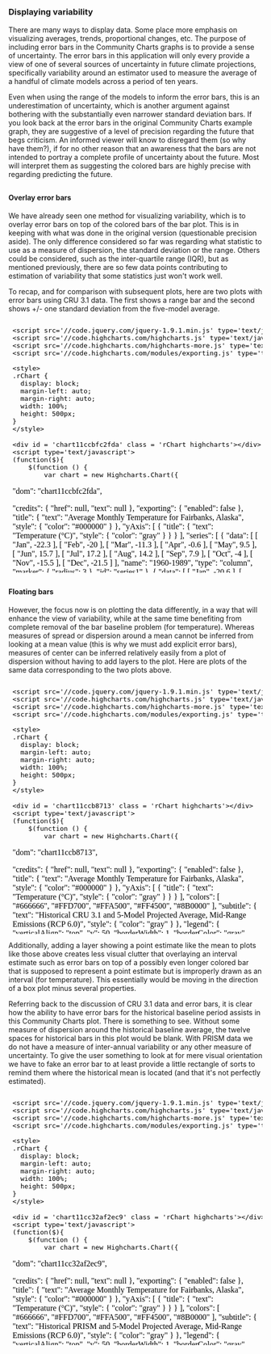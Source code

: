 






##
##
### Displaying variability

There are many ways to display data. Some place more emphasis on visualizing averages, trends, proportional changes, etc.
The purpose of including error bars in the Community Charts graphs is to provide a sense of uncertainty.
The error bars in this application will only every provide a view of one of several sources of uncertainty in future climate projections,
specifically variability around an estimator used to measure the average of a handful of climate models across a period of ten years.

Even when using the range of the models to inform the error bars, this is an underestimation of uncertainty, which is another argument against bothering with the substantially even narrower standard deviation bars.
If you look back at the error bars in the original Community Charts example graph, they are suggestive of a level of precision regarding the future that begs criticism.
An informed viewer will know to disregard them (so why have them?), if for no other reason that an awareness that the bars are not intended to portray a complete profile of uncertainty about the future.
Most will interpret them as suggesting the colored bars are highly precise with regarding predicting the future.

##
#### Overlay error bars

We have already seen one method for visualizing variability, which is to overlay error bars on top of the colored bars of the bar plot.
This is in keeping with what was done in the original version (questionable precision aside).
The only difference considered so far was regarding what statistic to use as a measure of dispersion, the standard deviation or the range.
Others could be considered, such as the inter-quartile range (IQR), but as mentioned previously,
there are so few data points contributing to estimation of variability that some statistics just won't work well.

To recap, and for comparison with subsequent plots, here are two plots with error bars using CRU 3.1 data.
The first shows a range bar and the second shows +/- one standard deviation from the five-model average.

<iframe srcdoc=' &lt;!doctype HTML&gt;
&lt;meta charset = &#039;utf-8&#039;&gt;
&lt;html&gt;
  &lt;head&gt;
    
    &lt;script src=&#039;//code.jquery.com/jquery-1.9.1.min.js&#039; type=&#039;text/javascript&#039;&gt;&lt;/script&gt;
    &lt;script src=&#039;//code.highcharts.com/highcharts.js&#039; type=&#039;text/javascript&#039;&gt;&lt;/script&gt;
    &lt;script src=&#039;//code.highcharts.com/highcharts-more.js&#039; type=&#039;text/javascript&#039;&gt;&lt;/script&gt;
    &lt;script src=&#039;//code.highcharts.com/modules/exporting.js&#039; type=&#039;text/javascript&#039;&gt;&lt;/script&gt;
    
    &lt;style&gt;
    .rChart {
      display: block;
      margin-left: auto; 
      margin-right: auto;
      width: 100%;
      height: 500px;
    }  
    &lt;/style&gt;
    
  &lt;/head&gt;
  &lt;body &gt;
    
    &lt;div id = &#039;chart11ccbfc2fda&#039; class = &#039;rChart highcharts&#039;&gt;&lt;/div&gt;    
    &lt;script type=&#039;text/javascript&#039;&gt;
    (function($){
        $(function () {
            var chart = new Highcharts.Chart({
 &quot;dom&quot;: &quot;chart11ccbfc2fda&quot;,


&quot;credits&quot;: {
 &quot;href&quot;: null,
&quot;text&quot;: null 
},
&quot;exporting&quot;: {
 &quot;enabled&quot;: false 
},
&quot;title&quot;: {
 &quot;text&quot;: &quot;Average Monthly Temperature for Fairbanks, Alaska&quot;,
&quot;style&quot;: {
 &quot;color&quot;: &quot;#000000&quot; 
} 
},
&quot;yAxis&quot;: [
 {
 &quot;title&quot;: {
 &quot;text&quot;: &quot;Temperature (°C)&quot;,
&quot;style&quot;: {
 &quot;color&quot;: &quot;gray&quot; 
} 
} 
} 
],
&quot;series&quot;: [
 {
 &quot;data&quot;: [
 [
 &quot;Jan&quot;,
         -22.3 
],
[
 &quot;Feb&quot;,
           -20 
],
[
 &quot;Mar&quot;,
         -11.3 
],
[
 &quot;Apr&quot;,
          -0.6 
],
[
 &quot;May&quot;,
           9.5 
],
[
 &quot;Jun&quot;,
          15.7 
],
[
 &quot;Jul&quot;,
          17.2 
],
[
 &quot;Aug&quot;,
          14.2 
],
[
 &quot;Sep&quot;,
           7.9 
],
[
 &quot;Oct&quot;,
            -4 
],
[
 &quot;Nov&quot;,
         -15.5 
],
[
 &quot;Dec&quot;,
         -21.5 
] 
],
&quot;name&quot;: &quot;1960-1989&quot;,
&quot;type&quot;: &quot;column&quot;,
&quot;marker&quot;: {
 &quot;radius&quot;:              3 
},
&quot;id&quot;: &quot;series1&quot; 
},
{
 &quot;data&quot;: [
 [
 &quot;Jan&quot;,
         -20.6 
],
[
 &quot;Feb&quot;,
         -17.3 
],
[
 &quot;Mar&quot;,
          -8.9 
],
[
 &quot;Apr&quot;,
           0.8 
],
[
 &quot;May&quot;,
          10.3 
],
[
 &quot;Jun&quot;,
          16.2 
],
[
 &quot;Jul&quot;,
          17.7 
],
[
 &quot;Aug&quot;,
          14.9 
],
[
 &quot;Sep&quot;,
           8.5 
],
[
 &quot;Oct&quot;,
          -1.5 
],
[
 &quot;Nov&quot;,
           -13 
],
[
 &quot;Dec&quot;,
         -20.5 
] 
],
&quot;name&quot;: &quot;2010-2019&quot;,
&quot;type&quot;: &quot;column&quot;,
&quot;marker&quot;: {
 &quot;radius&quot;:              3 
},
&quot;id&quot;: &quot;series2&quot; 
},
{
 &quot;data&quot;: [
 [
 &quot;Jan&quot;,
         -18.8 
],
[
 &quot;Feb&quot;,
         -14.9 
],
[
 &quot;Mar&quot;,
          -7.5 
],
[
 &quot;Apr&quot;,
           1.3 
],
[
 &quot;May&quot;,
          10.5 
],
[
 &quot;Jun&quot;,
          17.6 
],
[
 &quot;Jul&quot;,
          18.4 
],
[
 &quot;Aug&quot;,
          15.4 
],
[
 &quot;Sep&quot;,
           9.3 
],
[
 &quot;Oct&quot;,
          -0.9 
],
[
 &quot;Nov&quot;,
         -11.5 
],
[
 &quot;Dec&quot;,
         -17.2 
] 
],
&quot;name&quot;: &quot;2040-2049&quot;,
&quot;type&quot;: &quot;column&quot;,
&quot;marker&quot;: {
 &quot;radius&quot;:              3 
},
&quot;id&quot;: &quot;series3&quot; 
},
{
 &quot;data&quot;: [
 [
 &quot;Jan&quot;,
           -17 
],
[
 &quot;Feb&quot;,
         -13.2 
],
[
 &quot;Mar&quot;,
          -6.4 
],
[
 &quot;Apr&quot;,
           2.7 
],
[
 &quot;May&quot;,
          11.9 
],
[
 &quot;Jun&quot;,
          17.4 
],
[
 &quot;Jul&quot;,
          18.8 
],
[
 &quot;Aug&quot;,
          16.2 
],
[
 &quot;Sep&quot;,
          10.2 
],
[
 &quot;Oct&quot;,
          -0.3 
],
[
 &quot;Nov&quot;,
          -9.6 
],
[
 &quot;Dec&quot;,
         -16.4 
] 
],
&quot;name&quot;: &quot;2060-2069&quot;,
&quot;type&quot;: &quot;column&quot;,
&quot;marker&quot;: {
 &quot;radius&quot;:              3 
},
&quot;id&quot;: &quot;series4&quot; 
},
{
 &quot;data&quot;: [
 [
 &quot;Jan&quot;,
         -15.5 
],
[
 &quot;Feb&quot;,
         -12.5 
],
[
 &quot;Mar&quot;,
            -5 
],
[
 &quot;Apr&quot;,
           3.8 
],
[
 &quot;May&quot;,
          13.2 
],
[
 &quot;Jun&quot;,
          18.8 
],
[
 &quot;Jul&quot;,
          19.4 
],
[
 &quot;Aug&quot;,
          16.9 
],
[
 &quot;Sep&quot;,
          10.8 
],
[
 &quot;Oct&quot;,
           0.6 
],
[
 &quot;Nov&quot;,
          -9.5 
],
[
 &quot;Dec&quot;,
           -15 
] 
],
&quot;name&quot;: &quot;2090-2099&quot;,
&quot;type&quot;: &quot;column&quot;,
&quot;marker&quot;: {
 &quot;radius&quot;:              3 
},
&quot;id&quot;: &quot;series5&quot; 
},
{
 &quot;data&quot;: [
 [
          -34.3,
          -6.9 
],
[
          -32.4,
          -9.8 
],
[
          -18.6,
          -2.2 
],
[
           -5.9,
           3.2 
],
[
            4.1,
          12.1 
],
[
           12.4,
          18.6 
],
[
             14,
          20.3 
],
[
           10.4,
          17.5 
],
[
              5,
          11.3 
],
[
          -10.1,
             1 
],
[
          -22.8,
          -5.9 
],
[
          -32.7,
         -13.7 
] 
],
&quot;name&quot;: &quot;1960-1989&quot;,
&quot;type&quot;: &quot;errorbar&quot;,
&quot;linkedTo&quot;: &quot;series1&quot; 
},
{
 &quot;data&quot;: [
 [
          -31.6,
         -10.6 
],
[
          -25.4,
          -9.2 
],
[
          -15.8,
          -1.2 
],
[
           -5.2,
           5.8 
],
[
            5.3,
          14.5 
],
[
           12.4,
            20 
],
[
           13.9,
          23.2 
],
[
           11.3,
          19.2 
],
[
              4,
          11.4 
],
[
           -7.5,
           4.3 
],
[
          -18.6,
          -4.3 
],
[
          -29.7,
         -13.2 
] 
],
&quot;name&quot;: &quot;2010-2019&quot;,
&quot;type&quot;: &quot;errorbar&quot;,
&quot;linkedTo&quot;: &quot;series2&quot; 
},
{
 &quot;data&quot;: [
 [
          -28.7,
         -10.5 
],
[
          -24.8,
          -6.1 
],
[
          -15.3,
          -1.5 
],
[
           -3.3,
           6.7 
],
[
            5.6,
          15.6 
],
[
           13.9,
          22.7 
],
[
           15.2,
          22.3 
],
[
             12,
          18.3 
],
[
            5.5,
          13.8 
],
[
           -7.1,
           4.4 
],
[
          -18.7,
          -3.1 
],
[
          -25.4,
          -9.7 
] 
],
&quot;name&quot;: &quot;2040-2049&quot;,
&quot;type&quot;: &quot;errorbar&quot;,
&quot;linkedTo&quot;: &quot;series3&quot; 
},
{
 &quot;data&quot;: [
 [
          -25.8,
          -7.6 
],
[
          -20.9,
          -6.7 
],
[
            -15,
           1.4 
],
[
           -3.2,
           9.4 
],
[
            7.7,
          15.8 
],
[
           13.1,
          21.2 
],
[
             15,
          22.8 
],
[
           12.8,
            21 
],
[
            6.5,
          14.3 
],
[
           -4.6,
           4.2 
],
[
          -16.8,
            -3 
],
[
          -26.5,
          -7.8 
] 
],
&quot;name&quot;: &quot;2060-2069&quot;,
&quot;type&quot;: &quot;errorbar&quot;,
&quot;linkedTo&quot;: &quot;series4&quot; 
},
{
 &quot;data&quot;: [
 [
          -24.3,
          -4.6 
],
[
          -22.4,
          -1.8 
],
[
          -14.2,
             3 
],
[
           -3.5,
           9.6 
],
[
            7.9,
            19 
],
[
           13.9,
            25 
],
[
           15.6,
          23.5 
],
[
           13.2,
          20.3 
],
[
            6.8,
          15.4 
],
[
           -5.5,
           6.1 
],
[
          -16.8,
          -2.7 
],
[
          -27.4,
          -7.4 
] 
],
&quot;name&quot;: &quot;2090-2099&quot;,
&quot;type&quot;: &quot;errorbar&quot;,
&quot;linkedTo&quot;: &quot;series5&quot; 
} 
],
&quot;xAxis&quot;: [
 {
 &quot;categories&quot;: [ &quot;Jan&quot;, &quot;Feb&quot;, &quot;Mar&quot;, &quot;Apr&quot;, &quot;May&quot;, &quot;Jun&quot;, &quot;Jul&quot;, &quot;Aug&quot;, &quot;Sep&quot;, &quot;Oct&quot;, &quot;Nov&quot;, &quot;Dec&quot; ],
&quot;title&quot;: {
 &quot;text&quot;: &quot;Due to variability among climate models and among years in a natural climate system, these graphs are useful for examining trends over time, rather than for precisely&lt;br&gt;predicting monthly or yearly values. For more information on derivation, reliability, and variability among these projections, please visit www.snap.uaf.edu.&quot;,
&quot;style&quot;: {
 &quot;color&quot;: &quot;gray&quot;,
&quot;fontWeight&quot;: &quot;normal&quot;,
&quot;fontSize&quot;: &quot;8px&quot; 
} 
} 
} 
],
&quot;subtitle&quot;: {
 &quot;text&quot;: &quot;Historical CRU 3.1 and 5-Model Projected Average, Mid-Range Emissions (RCP 6.0)&quot;,
&quot;style&quot;: {
 &quot;color&quot;: &quot;gray&quot; 
} 
},
&quot;colors&quot;: [ &quot;#666666&quot;, &quot;#FFD700&quot;, &quot;#FFA500&quot;, &quot;#FF4500&quot;, &quot;#8B0000&quot; ],
&quot;legend&quot;: {
 &quot;verticalAlign&quot;: &quot;top&quot;,
&quot;y&quot;:             50,
&quot;borderWidth&quot;:              1,
&quot;borderColor&quot;: &quot;gray&quot;,
&quot;borderRadius&quot;:              5,
&quot;itemMarginBottom&quot;:             -5,
&quot;itemMarginBottom&quot;:             -5,
&quot;itemStyle&quot;: {
 &quot;color&quot;: &quot;gray&quot; 
} 
},
&quot;plotOptions&quot;: {
 &quot;column&quot;: {
 &quot;threshold&quot;:              0,
&quot;groupPadding&quot;:            0.1,
&quot;pointPadding&quot;:           0.05 
} 
},
&quot;id&quot;: &quot;chart11ccbfc2fda&quot;,
&quot;chart&quot;: {
 &quot;renderTo&quot;: &quot;chart11ccbfc2fda&quot; 
} 
});
        });
    })(jQuery);
&lt;/script&gt;
    
    &lt;script&gt;&lt;/script&gt;    
  &lt;/body&gt;
&lt;/html&gt; ' scrolling='no' frameBorder='0' seamless class='rChart  highcharts  ' id='iframe-chart11ccbfc2fda'> </iframe>
 <style>iframe.rChart{ width: 100%; height: 500px;}</style>

<iframe srcdoc=' &lt;!doctype HTML&gt;
&lt;meta charset = &#039;utf-8&#039;&gt;
&lt;html&gt;
  &lt;head&gt;
    
    &lt;script src=&#039;//code.jquery.com/jquery-1.9.1.min.js&#039; type=&#039;text/javascript&#039;&gt;&lt;/script&gt;
    &lt;script src=&#039;//code.highcharts.com/highcharts.js&#039; type=&#039;text/javascript&#039;&gt;&lt;/script&gt;
    &lt;script src=&#039;//code.highcharts.com/highcharts-more.js&#039; type=&#039;text/javascript&#039;&gt;&lt;/script&gt;
    &lt;script src=&#039;//code.highcharts.com/modules/exporting.js&#039; type=&#039;text/javascript&#039;&gt;&lt;/script&gt;
    
    &lt;style&gt;
    .rChart {
      display: block;
      margin-left: auto; 
      margin-right: auto;
      width: 100%;
      height: 500px;
    }  
    &lt;/style&gt;
    
  &lt;/head&gt;
  &lt;body &gt;
    
    &lt;div id = &#039;chart11cc780e6ece&#039; class = &#039;rChart highcharts&#039;&gt;&lt;/div&gt;    
    &lt;script type=&#039;text/javascript&#039;&gt;
    (function($){
        $(function () {
            var chart = new Highcharts.Chart({
 &quot;dom&quot;: &quot;chart11cc780e6ece&quot;,


&quot;credits&quot;: {
 &quot;href&quot;: null,
&quot;text&quot;: null 
},
&quot;exporting&quot;: {
 &quot;enabled&quot;: false 
},
&quot;title&quot;: {
 &quot;text&quot;: &quot;Average Monthly Temperature for Fairbanks, Alaska&quot;,
&quot;style&quot;: {
 &quot;color&quot;: &quot;#000000&quot; 
} 
},
&quot;yAxis&quot;: [
 {
 &quot;title&quot;: {
 &quot;text&quot;: &quot;Temperature (°C)&quot;,
&quot;style&quot;: {
 &quot;color&quot;: &quot;gray&quot; 
} 
} 
} 
],
&quot;series&quot;: [
 {
 &quot;data&quot;: [
 [
 &quot;Jan&quot;,
         -22.3 
],
[
 &quot;Feb&quot;,
           -20 
],
[
 &quot;Mar&quot;,
         -11.3 
],
[
 &quot;Apr&quot;,
          -0.6 
],
[
 &quot;May&quot;,
           9.5 
],
[
 &quot;Jun&quot;,
          15.7 
],
[
 &quot;Jul&quot;,
          17.2 
],
[
 &quot;Aug&quot;,
          14.2 
],
[
 &quot;Sep&quot;,
           7.9 
],
[
 &quot;Oct&quot;,
            -4 
],
[
 &quot;Nov&quot;,
         -15.5 
],
[
 &quot;Dec&quot;,
         -21.5 
] 
],
&quot;name&quot;: &quot;1960-1989&quot;,
&quot;type&quot;: &quot;column&quot;,
&quot;marker&quot;: {
 &quot;radius&quot;:              3 
},
&quot;id&quot;: &quot;series1&quot; 
},
{
 &quot;data&quot;: [
 [
 &quot;Jan&quot;,
         -20.6 
],
[
 &quot;Feb&quot;,
         -17.3 
],
[
 &quot;Mar&quot;,
          -8.9 
],
[
 &quot;Apr&quot;,
           0.8 
],
[
 &quot;May&quot;,
          10.3 
],
[
 &quot;Jun&quot;,
          16.2 
],
[
 &quot;Jul&quot;,
          17.7 
],
[
 &quot;Aug&quot;,
          14.9 
],
[
 &quot;Sep&quot;,
           8.5 
],
[
 &quot;Oct&quot;,
          -1.5 
],
[
 &quot;Nov&quot;,
           -13 
],
[
 &quot;Dec&quot;,
         -20.5 
] 
],
&quot;name&quot;: &quot;2010-2019&quot;,
&quot;type&quot;: &quot;column&quot;,
&quot;marker&quot;: {
 &quot;radius&quot;:              3 
},
&quot;id&quot;: &quot;series2&quot; 
},
{
 &quot;data&quot;: [
 [
 &quot;Jan&quot;,
         -18.8 
],
[
 &quot;Feb&quot;,
         -14.9 
],
[
 &quot;Mar&quot;,
          -7.5 
],
[
 &quot;Apr&quot;,
           1.3 
],
[
 &quot;May&quot;,
          10.5 
],
[
 &quot;Jun&quot;,
          17.6 
],
[
 &quot;Jul&quot;,
          18.4 
],
[
 &quot;Aug&quot;,
          15.4 
],
[
 &quot;Sep&quot;,
           9.3 
],
[
 &quot;Oct&quot;,
          -0.9 
],
[
 &quot;Nov&quot;,
         -11.5 
],
[
 &quot;Dec&quot;,
         -17.2 
] 
],
&quot;name&quot;: &quot;2040-2049&quot;,
&quot;type&quot;: &quot;column&quot;,
&quot;marker&quot;: {
 &quot;radius&quot;:              3 
},
&quot;id&quot;: &quot;series3&quot; 
},
{
 &quot;data&quot;: [
 [
 &quot;Jan&quot;,
           -17 
],
[
 &quot;Feb&quot;,
         -13.2 
],
[
 &quot;Mar&quot;,
          -6.4 
],
[
 &quot;Apr&quot;,
           2.7 
],
[
 &quot;May&quot;,
          11.9 
],
[
 &quot;Jun&quot;,
          17.4 
],
[
 &quot;Jul&quot;,
          18.8 
],
[
 &quot;Aug&quot;,
          16.2 
],
[
 &quot;Sep&quot;,
          10.2 
],
[
 &quot;Oct&quot;,
          -0.3 
],
[
 &quot;Nov&quot;,
          -9.6 
],
[
 &quot;Dec&quot;,
         -16.4 
] 
],
&quot;name&quot;: &quot;2060-2069&quot;,
&quot;type&quot;: &quot;column&quot;,
&quot;marker&quot;: {
 &quot;radius&quot;:              3 
},
&quot;id&quot;: &quot;series4&quot; 
},
{
 &quot;data&quot;: [
 [
 &quot;Jan&quot;,
         -15.5 
],
[
 &quot;Feb&quot;,
         -12.5 
],
[
 &quot;Mar&quot;,
            -5 
],
[
 &quot;Apr&quot;,
           3.8 
],
[
 &quot;May&quot;,
          13.2 
],
[
 &quot;Jun&quot;,
          18.8 
],
[
 &quot;Jul&quot;,
          19.4 
],
[
 &quot;Aug&quot;,
          16.9 
],
[
 &quot;Sep&quot;,
          10.8 
],
[
 &quot;Oct&quot;,
           0.6 
],
[
 &quot;Nov&quot;,
          -9.5 
],
[
 &quot;Dec&quot;,
           -15 
] 
],
&quot;name&quot;: &quot;2090-2099&quot;,
&quot;type&quot;: &quot;column&quot;,
&quot;marker&quot;: {
 &quot;radius&quot;:              3 
},
&quot;id&quot;: &quot;series5&quot; 
},
{
 &quot;data&quot;: [
 [
          -28.6,
           -16 
],
[
            -25,
           -15 
],
[
          -15.5,
          -7.1 
],
[
           -3.2,
             2 
],
[
            7.8,
          11.2 
],
[
           14.2,
          17.2 
],
[
           15.9,
          18.5 
],
[
           12.7,
          15.7 
],
[
            6.3,
           9.5 
],
[
           -6.7,
          -1.3 
],
[
          -19.5,
         -11.5 
],
[
          -26.9,
         -16.1 
] 
],
&quot;name&quot;: &quot;1960-1989&quot;,
&quot;type&quot;: &quot;errorbar&quot;,
&quot;linkedTo&quot;: &quot;series1&quot; 
},
{
 &quot;data&quot;: [
 [
          -25.6,
         -15.6 
],
[
            -21,
         -13.6 
],
[
          -12.7,
          -5.1 
],
[
           -1.7,
           3.3 
],
[
            8.4,
          12.2 
],
[
           14.5,
          17.9 
],
[
           15.9,
          19.5 
],
[
           13.4,
          16.4 
],
[
            6.8,
          10.2 
],
[
           -4.4,
           1.4 
],
[
          -16.4,
          -9.6 
],
[
          -24.3,
         -16.7 
] 
],
&quot;name&quot;: &quot;2010-2019&quot;,
&quot;type&quot;: &quot;errorbar&quot;,
&quot;linkedTo&quot;: &quot;series2&quot; 
},
{
 &quot;data&quot;: [
 [
          -23.1,
         -14.5 
],
[
          -19.6,
         -10.2 
],
[
          -10.7,
          -4.3 
],
[
           -1.4,
             4 
],
[
            8.2,
          12.8 
],
[
           15.8,
          19.4 
],
[
           16.8,
            20 
],
[
           13.9,
          16.9 
],
[
            7.3,
          11.3 
],
[
           -3.5,
           1.7 
],
[
            -15,
            -8 
],
[
          -21.4,
           -13 
] 
],
&quot;name&quot;: &quot;2040-2049&quot;,
&quot;type&quot;: &quot;errorbar&quot;,
&quot;linkedTo&quot;: &quot;series3&quot; 
},
{
 &quot;data&quot;: [
 [
          -21.5,
         -12.5 
],
[
          -17.4,
            -9 
],
[
           -9.7,
          -3.1 
],
[
           -0.4,
           5.8 
],
[
            9.7,
          14.1 
],
[
           15.5,
          19.3 
],
[
             17,
          20.6 
],
[
           14.3,
          18.1 
],
[
            8.4,
            12 
],
[
           -2.5,
           1.9 
],
[
          -13.3,
          -5.9 
],
[
          -20.8,
           -12 
] 
],
&quot;name&quot;: &quot;2060-2069&quot;,
&quot;type&quot;: &quot;errorbar&quot;,
&quot;linkedTo&quot;: &quot;series4&quot; 
},
{
 &quot;data&quot;: [
 [
          -19.9,
         -11.1 
],
[
          -18.1,
          -6.9 
],
[
           -8.9,
          -1.1 
],
[
            0.6,
             7 
],
[
           10.3,
          16.1 
],
[
           15.9,
          21.7 
],
[
           17.3,
          21.5 
],
[
           15.2,
          18.6 
],
[
            8.8,
          12.8 
],
[
           -1.7,
           2.9 
],
[
            -13,
            -6 
],
[
            -20,
           -10 
] 
],
&quot;name&quot;: &quot;2090-2099&quot;,
&quot;type&quot;: &quot;errorbar&quot;,
&quot;linkedTo&quot;: &quot;series5&quot; 
} 
],
&quot;xAxis&quot;: [
 {
 &quot;categories&quot;: [ &quot;Jan&quot;, &quot;Feb&quot;, &quot;Mar&quot;, &quot;Apr&quot;, &quot;May&quot;, &quot;Jun&quot;, &quot;Jul&quot;, &quot;Aug&quot;, &quot;Sep&quot;, &quot;Oct&quot;, &quot;Nov&quot;, &quot;Dec&quot; ],
&quot;title&quot;: {
 &quot;text&quot;: &quot;Due to variability among climate models and among years in a natural climate system, these graphs are useful for examining trends over time, rather than for precisely&lt;br&gt;predicting monthly or yearly values. For more information on derivation, reliability, and variability among these projections, please visit www.snap.uaf.edu.&quot;,
&quot;style&quot;: {
 &quot;color&quot;: &quot;gray&quot;,
&quot;fontWeight&quot;: &quot;normal&quot;,
&quot;fontSize&quot;: &quot;8px&quot; 
} 
} 
} 
],
&quot;subtitle&quot;: {
 &quot;text&quot;: &quot;Historical CRU 3.1 and 5-Model Projected Average, Mid-Range Emissions (RCP 6.0)&quot;,
&quot;style&quot;: {
 &quot;color&quot;: &quot;gray&quot; 
} 
},
&quot;colors&quot;: [ &quot;#666666&quot;, &quot;#FFD700&quot;, &quot;#FFA500&quot;, &quot;#FF4500&quot;, &quot;#8B0000&quot; ],
&quot;legend&quot;: {
 &quot;verticalAlign&quot;: &quot;top&quot;,
&quot;y&quot;:             50,
&quot;borderWidth&quot;:              1,
&quot;borderColor&quot;: &quot;gray&quot;,
&quot;borderRadius&quot;:              5,
&quot;itemMarginBottom&quot;:             -5,
&quot;itemMarginBottom&quot;:             -5,
&quot;itemStyle&quot;: {
 &quot;color&quot;: &quot;gray&quot; 
} 
},
&quot;plotOptions&quot;: {
 &quot;column&quot;: {
 &quot;threshold&quot;:              0,
&quot;groupPadding&quot;:            0.1,
&quot;pointPadding&quot;:           0.05 
} 
},
&quot;id&quot;: &quot;chart11cc780e6ece&quot;,
&quot;chart&quot;: {
 &quot;renderTo&quot;: &quot;chart11cc780e6ece&quot; 
} 
});
        });
    })(jQuery);
&lt;/script&gt;
    
    &lt;script&gt;&lt;/script&gt;    
  &lt;/body&gt;
&lt;/html&gt; ' scrolling='no' frameBorder='0' seamless class='rChart  highcharts  ' id='iframe-chart11cc780e6ece'> </iframe>
 <style>iframe.rChart{ width: 100%; height: 500px;}</style>

##
#### Floating bars

However, the focus now is on plotting the data differently, in a way that will enhance the view of variability,
while at the same time benefiting from complete removal of the bar baseline problem (for temperature).
Whereas measures of spread or dispersion around a mean cannot be inferred from looking at a mean value (this is why we must add explicit error bars),
measures of center can be inferred relatively easily from a plot of dispersion without having to add layers to the plot.
Here are plots of the same data corresponding to the two plots above.

<iframe srcdoc=' &lt;!doctype HTML&gt;
&lt;meta charset = &#039;utf-8&#039;&gt;
&lt;html&gt;
  &lt;head&gt;
    
    &lt;script src=&#039;//code.jquery.com/jquery-1.9.1.min.js&#039; type=&#039;text/javascript&#039;&gt;&lt;/script&gt;
    &lt;script src=&#039;//code.highcharts.com/highcharts.js&#039; type=&#039;text/javascript&#039;&gt;&lt;/script&gt;
    &lt;script src=&#039;//code.highcharts.com/highcharts-more.js&#039; type=&#039;text/javascript&#039;&gt;&lt;/script&gt;
    &lt;script src=&#039;//code.highcharts.com/modules/exporting.js&#039; type=&#039;text/javascript&#039;&gt;&lt;/script&gt;
    
    &lt;style&gt;
    .rChart {
      display: block;
      margin-left: auto; 
      margin-right: auto;
      width: 100%;
      height: 500px;
    }  
    &lt;/style&gt;
    
  &lt;/head&gt;
  &lt;body &gt;
    
    &lt;div id = &#039;chart11ccb8713&#039; class = &#039;rChart highcharts&#039;&gt;&lt;/div&gt;    
    &lt;script type=&#039;text/javascript&#039;&gt;
    (function($){
        $(function () {
            var chart = new Highcharts.Chart({
 &quot;dom&quot;: &quot;chart11ccb8713&quot;,


&quot;credits&quot;: {
 &quot;href&quot;: null,
&quot;text&quot;: null 
},
&quot;exporting&quot;: {
 &quot;enabled&quot;: false 
},
&quot;title&quot;: {
 &quot;text&quot;: &quot;Average Monthly Temperature for Fairbanks, Alaska&quot;,
&quot;style&quot;: {
 &quot;color&quot;: &quot;#000000&quot; 
} 
},
&quot;yAxis&quot;: [
 {
 &quot;title&quot;: {
 &quot;text&quot;: &quot;Temperature (°C)&quot;,
&quot;style&quot;: {
 &quot;color&quot;: &quot;gray&quot; 
} 
} 
} 
],
&quot;colors&quot;: [ &quot;#666666&quot;, &quot;#FFD700&quot;, &quot;#FFA500&quot;, &quot;#FF4500&quot;, &quot;#8B0000&quot; ],
&quot;subtitle&quot;: {
 &quot;text&quot;: &quot;Historical CRU 3.1 and 5-Model Projected Average, Mid-Range Emissions (RCP 6.0)&quot;,
&quot;style&quot;: {
 &quot;color&quot;: &quot;gray&quot; 
} 
},
&quot;legend&quot;: {
 &quot;verticalAlign&quot;: &quot;top&quot;,
&quot;y&quot;:             50,
&quot;borderWidth&quot;:              1,
&quot;borderColor&quot;: &quot;gray&quot;,
&quot;borderRadius&quot;:              5,
&quot;itemMarginBottom&quot;:             -5,
&quot;itemMarginBottom&quot;:             -5,
&quot;itemStyle&quot;: {
 &quot;color&quot;: &quot;gray&quot; 
} 
},
&quot;xAxis&quot;: [
 {
 &quot;categories&quot;: [ &quot;Jan&quot;, &quot;Feb&quot;, &quot;Mar&quot;, &quot;Apr&quot;, &quot;May&quot;, &quot;Jun&quot;, &quot;Jul&quot;, &quot;Aug&quot;, &quot;Sep&quot;, &quot;Oct&quot;, &quot;Nov&quot;, &quot;Dec&quot; ],
&quot;title&quot;: {
 &quot;text&quot;: &quot;Due to variability among climate models and among years in a natural climate system, these graphs are useful for examining trends over time, rather than for precisely&lt;br&gt;predicting monthly or yearly values. For more information on derivation, reliability, and variability among these projections, please visit www.snap.uaf.edu.&quot;,
&quot;style&quot;: {
 &quot;color&quot;: &quot;gray&quot;,
&quot;fontWeight&quot;: &quot;normal&quot;,
&quot;fontSize&quot;: &quot;8px&quot; 
} 
} 
} 
],
&quot;series&quot;: [
 {
 &quot;data&quot;: [
 [
          -34.3,
          -6.9 
],
[
          -32.4,
          -9.8 
],
[
          -18.6,
          -2.2 
],
[
           -5.9,
           3.2 
],
[
            4.1,
          12.1 
],
[
           12.4,
          18.6 
],
[
             14,
          20.3 
],
[
           10.4,
          17.5 
],
[
              5,
          11.3 
],
[
          -10.1,
             1 
],
[
          -22.8,
          -5.9 
],
[
          -32.7,
         -13.7 
] 
],
&quot;name&quot;: &quot;1960-1989&quot;,
&quot;type&quot;: &quot;columnrange&quot; 
},
{
 &quot;data&quot;: [
 [
          -31.6,
         -10.6 
],
[
          -25.4,
          -9.2 
],
[
          -15.8,
          -1.2 
],
[
           -5.2,
           5.8 
],
[
            5.3,
          14.5 
],
[
           12.4,
            20 
],
[
           13.9,
          23.2 
],
[
           11.3,
          19.2 
],
[
              4,
          11.4 
],
[
           -7.5,
           4.3 
],
[
          -18.6,
          -4.3 
],
[
          -29.7,
         -13.2 
] 
],
&quot;name&quot;: &quot;2010-2019&quot;,
&quot;type&quot;: &quot;columnrange&quot; 
},
{
 &quot;data&quot;: [
 [
          -28.7,
         -10.5 
],
[
          -24.8,
          -6.1 
],
[
          -15.3,
          -1.5 
],
[
           -3.3,
           6.7 
],
[
            5.6,
          15.6 
],
[
           13.9,
          22.7 
],
[
           15.2,
          22.3 
],
[
             12,
          18.3 
],
[
            5.5,
          13.8 
],
[
           -7.1,
           4.4 
],
[
          -18.7,
          -3.1 
],
[
          -25.4,
          -9.7 
] 
],
&quot;name&quot;: &quot;2040-2049&quot;,
&quot;type&quot;: &quot;columnrange&quot; 
},
{
 &quot;data&quot;: [
 [
          -25.8,
          -7.6 
],
[
          -20.9,
          -6.7 
],
[
            -15,
           1.4 
],
[
           -3.2,
           9.4 
],
[
            7.7,
          15.8 
],
[
           13.1,
          21.2 
],
[
             15,
          22.8 
],
[
           12.8,
            21 
],
[
            6.5,
          14.3 
],
[
           -4.6,
           4.2 
],
[
          -16.8,
            -3 
],
[
          -26.5,
          -7.8 
] 
],
&quot;name&quot;: &quot;2060-2069&quot;,
&quot;type&quot;: &quot;columnrange&quot; 
},
{
 &quot;data&quot;: [
 [
          -24.3,
          -4.6 
],
[
          -22.4,
          -1.8 
],
[
          -14.2,
             3 
],
[
           -3.5,
           9.6 
],
[
            7.9,
            19 
],
[
           13.9,
            25 
],
[
           15.6,
          23.5 
],
[
           13.2,
          20.3 
],
[
            6.8,
          15.4 
],
[
           -5.5,
           6.1 
],
[
          -16.8,
          -2.7 
],
[
          -27.4,
          -7.4 
] 
],
&quot;name&quot;: &quot;2090-2099&quot;,
&quot;type&quot;: &quot;columnrange&quot; 
} 
],
&quot;id&quot;: &quot;chart11ccb8713&quot;,
&quot;chart&quot;: {
 &quot;renderTo&quot;: &quot;chart11ccb8713&quot; 
} 
});
        });
    })(jQuery);
&lt;/script&gt;
    
    &lt;script&gt;&lt;/script&gt;    
  &lt;/body&gt;
&lt;/html&gt; ' scrolling='no' frameBorder='0' seamless class='rChart  highcharts  ' id='iframe-chart11ccb8713'> </iframe>
 <style>iframe.rChart{ width: 100%; height: 500px;}</style>

<iframe srcdoc=' &lt;!doctype HTML&gt;
&lt;meta charset = &#039;utf-8&#039;&gt;
&lt;html&gt;
  &lt;head&gt;
    
    &lt;script src=&#039;//code.jquery.com/jquery-1.9.1.min.js&#039; type=&#039;text/javascript&#039;&gt;&lt;/script&gt;
    &lt;script src=&#039;//code.highcharts.com/highcharts.js&#039; type=&#039;text/javascript&#039;&gt;&lt;/script&gt;
    &lt;script src=&#039;//code.highcharts.com/highcharts-more.js&#039; type=&#039;text/javascript&#039;&gt;&lt;/script&gt;
    &lt;script src=&#039;//code.highcharts.com/modules/exporting.js&#039; type=&#039;text/javascript&#039;&gt;&lt;/script&gt;
    
    &lt;style&gt;
    .rChart {
      display: block;
      margin-left: auto; 
      margin-right: auto;
      width: 100%;
      height: 500px;
    }  
    &lt;/style&gt;
    
  &lt;/head&gt;
  &lt;body &gt;
    
    &lt;div id = &#039;chart11cc23f7593&#039; class = &#039;rChart highcharts&#039;&gt;&lt;/div&gt;    
    &lt;script type=&#039;text/javascript&#039;&gt;
    (function($){
        $(function () {
            var chart = new Highcharts.Chart({
 &quot;dom&quot;: &quot;chart11cc23f7593&quot;,


&quot;credits&quot;: {
 &quot;href&quot;: null,
&quot;text&quot;: null 
},
&quot;exporting&quot;: {
 &quot;enabled&quot;: false 
},
&quot;title&quot;: {
 &quot;text&quot;: &quot;Average Monthly Temperature for Fairbanks, Alaska&quot;,
&quot;style&quot;: {
 &quot;color&quot;: &quot;#000000&quot; 
} 
},
&quot;yAxis&quot;: [
 {
 &quot;title&quot;: {
 &quot;text&quot;: &quot;Temperature (°C)&quot;,
&quot;style&quot;: {
 &quot;color&quot;: &quot;gray&quot; 
} 
} 
} 
],
&quot;colors&quot;: [ &quot;#666666&quot;, &quot;#FFD700&quot;, &quot;#FFA500&quot;, &quot;#FF4500&quot;, &quot;#8B0000&quot; ],
&quot;subtitle&quot;: {
 &quot;text&quot;: &quot;Historical CRU 3.1 and 5-Model Projected Average, Mid-Range Emissions (RCP 6.0)&quot;,
&quot;style&quot;: {
 &quot;color&quot;: &quot;gray&quot; 
} 
},
&quot;legend&quot;: {
 &quot;verticalAlign&quot;: &quot;top&quot;,
&quot;y&quot;:             50,
&quot;borderWidth&quot;:              1,
&quot;borderColor&quot;: &quot;gray&quot;,
&quot;borderRadius&quot;:              5,
&quot;itemMarginBottom&quot;:             -5,
&quot;itemMarginBottom&quot;:             -5,
&quot;itemStyle&quot;: {
 &quot;color&quot;: &quot;gray&quot; 
} 
},
&quot;xAxis&quot;: [
 {
 &quot;categories&quot;: [ &quot;Jan&quot;, &quot;Feb&quot;, &quot;Mar&quot;, &quot;Apr&quot;, &quot;May&quot;, &quot;Jun&quot;, &quot;Jul&quot;, &quot;Aug&quot;, &quot;Sep&quot;, &quot;Oct&quot;, &quot;Nov&quot;, &quot;Dec&quot; ],
&quot;title&quot;: {
 &quot;text&quot;: &quot;Due to variability among climate models and among years in a natural climate system, these graphs are useful for examining trends over time, rather than for precisely&lt;br&gt;predicting monthly or yearly values. For more information on derivation, reliability, and variability among these projections, please visit www.snap.uaf.edu.&quot;,
&quot;style&quot;: {
 &quot;color&quot;: &quot;gray&quot;,
&quot;fontWeight&quot;: &quot;normal&quot;,
&quot;fontSize&quot;: &quot;8px&quot; 
} 
} 
} 
],
&quot;series&quot;: [
 {
 &quot;data&quot;: [
 [
          -28.6,
           -16 
],
[
            -25,
           -15 
],
[
          -15.5,
          -7.1 
],
[
           -3.2,
             2 
],
[
            7.8,
          11.2 
],
[
           14.2,
          17.2 
],
[
           15.9,
          18.5 
],
[
           12.7,
          15.7 
],
[
            6.3,
           9.5 
],
[
           -6.7,
          -1.3 
],
[
          -19.5,
         -11.5 
],
[
          -26.9,
         -16.1 
] 
],
&quot;name&quot;: &quot;1960-1989&quot;,
&quot;type&quot;: &quot;columnrange&quot; 
},
{
 &quot;data&quot;: [
 [
          -25.6,
         -15.6 
],
[
            -21,
         -13.6 
],
[
          -12.7,
          -5.1 
],
[
           -1.7,
           3.3 
],
[
            8.4,
          12.2 
],
[
           14.5,
          17.9 
],
[
           15.9,
          19.5 
],
[
           13.4,
          16.4 
],
[
            6.8,
          10.2 
],
[
           -4.4,
           1.4 
],
[
          -16.4,
          -9.6 
],
[
          -24.3,
         -16.7 
] 
],
&quot;name&quot;: &quot;2010-2019&quot;,
&quot;type&quot;: &quot;columnrange&quot; 
},
{
 &quot;data&quot;: [
 [
          -23.1,
         -14.5 
],
[
          -19.6,
         -10.2 
],
[
          -10.7,
          -4.3 
],
[
           -1.4,
             4 
],
[
            8.2,
          12.8 
],
[
           15.8,
          19.4 
],
[
           16.8,
            20 
],
[
           13.9,
          16.9 
],
[
            7.3,
          11.3 
],
[
           -3.5,
           1.7 
],
[
            -15,
            -8 
],
[
          -21.4,
           -13 
] 
],
&quot;name&quot;: &quot;2040-2049&quot;,
&quot;type&quot;: &quot;columnrange&quot; 
},
{
 &quot;data&quot;: [
 [
          -21.5,
         -12.5 
],
[
          -17.4,
            -9 
],
[
           -9.7,
          -3.1 
],
[
           -0.4,
           5.8 
],
[
            9.7,
          14.1 
],
[
           15.5,
          19.3 
],
[
             17,
          20.6 
],
[
           14.3,
          18.1 
],
[
            8.4,
            12 
],
[
           -2.5,
           1.9 
],
[
          -13.3,
          -5.9 
],
[
          -20.8,
           -12 
] 
],
&quot;name&quot;: &quot;2060-2069&quot;,
&quot;type&quot;: &quot;columnrange&quot; 
},
{
 &quot;data&quot;: [
 [
          -19.9,
         -11.1 
],
[
          -18.1,
          -6.9 
],
[
           -8.9,
          -1.1 
],
[
            0.6,
             7 
],
[
           10.3,
          16.1 
],
[
           15.9,
          21.7 
],
[
           17.3,
          21.5 
],
[
           15.2,
          18.6 
],
[
            8.8,
          12.8 
],
[
           -1.7,
           2.9 
],
[
            -13,
            -6 
],
[
            -20,
           -10 
] 
],
&quot;name&quot;: &quot;2090-2099&quot;,
&quot;type&quot;: &quot;columnrange&quot; 
} 
],
&quot;id&quot;: &quot;chart11cc23f7593&quot;,
&quot;chart&quot;: {
 &quot;renderTo&quot;: &quot;chart11cc23f7593&quot; 
} 
});
        });
    })(jQuery);
&lt;/script&gt;
    
    &lt;script&gt;&lt;/script&gt;    
  &lt;/body&gt;
&lt;/html&gt; ' scrolling='no' frameBorder='0' seamless class='rChart  highcharts  ' id='iframe-chart11cc23f7593'> </iframe>
 <style>iframe.rChart{ width: 100%; height: 500px;}</style>

Additionally, adding a layer showing a point estimate like the mean to plots like those above creates less visual clutter that overlaying an interval estimate such as error bars
on top of a possibly even longer colored bar that is supposed to represent a point estimate but is improperly drawn as an interval (for temperature).
This essentially would be moving in the direction of a box plot minus several properties.

Referring back to the discussion of CRU 3.1 data and error bars,
it is clear how the ability to have error bars for the historical baseline period assists in this Community Charts plot.
There is something to see. Without some measure of dispersion around the historical baseline average, the twelve spaces for historical bars in this plot would be blank.
With PRISM data we do not have a measure of inter-annual variability or any other measure of uncertainty.
To give the user something to look at for mere visual orientation we have to fake an error bar to at least provide a little rectangle of sorts to remind them where the historical mean is located (and that it's not perfectly estimated).

<iframe srcdoc=' &lt;!doctype HTML&gt;
&lt;meta charset = &#039;utf-8&#039;&gt;
&lt;html&gt;
  &lt;head&gt;
    
    &lt;script src=&#039;//code.jquery.com/jquery-1.9.1.min.js&#039; type=&#039;text/javascript&#039;&gt;&lt;/script&gt;
    &lt;script src=&#039;//code.highcharts.com/highcharts.js&#039; type=&#039;text/javascript&#039;&gt;&lt;/script&gt;
    &lt;script src=&#039;//code.highcharts.com/highcharts-more.js&#039; type=&#039;text/javascript&#039;&gt;&lt;/script&gt;
    &lt;script src=&#039;//code.highcharts.com/modules/exporting.js&#039; type=&#039;text/javascript&#039;&gt;&lt;/script&gt;
    
    &lt;style&gt;
    .rChart {
      display: block;
      margin-left: auto; 
      margin-right: auto;
      width: 100%;
      height: 500px;
    }  
    &lt;/style&gt;
    
  &lt;/head&gt;
  &lt;body &gt;
    
    &lt;div id = &#039;chart11cc32af2ec9&#039; class = &#039;rChart highcharts&#039;&gt;&lt;/div&gt;    
    &lt;script type=&#039;text/javascript&#039;&gt;
    (function($){
        $(function () {
            var chart = new Highcharts.Chart({
 &quot;dom&quot;: &quot;chart11cc32af2ec9&quot;,


&quot;credits&quot;: {
 &quot;href&quot;: null,
&quot;text&quot;: null 
},
&quot;exporting&quot;: {
 &quot;enabled&quot;: false 
},
&quot;title&quot;: {
 &quot;text&quot;: &quot;Average Monthly Temperature for Fairbanks, Alaska&quot;,
&quot;style&quot;: {
 &quot;color&quot;: &quot;#000000&quot; 
} 
},
&quot;yAxis&quot;: [
 {
 &quot;title&quot;: {
 &quot;text&quot;: &quot;Temperature (°C)&quot;,
&quot;style&quot;: {
 &quot;color&quot;: &quot;gray&quot; 
} 
} 
} 
],
&quot;colors&quot;: [ &quot;#666666&quot;, &quot;#FFD700&quot;, &quot;#FFA500&quot;, &quot;#FF4500&quot;, &quot;#8B0000&quot; ],
&quot;subtitle&quot;: {
 &quot;text&quot;: &quot;Historical PRISM and 5-Model Projected Average, Mid-Range Emissions (RCP 6.0)&quot;,
&quot;style&quot;: {
 &quot;color&quot;: &quot;gray&quot; 
} 
},
&quot;legend&quot;: {
 &quot;verticalAlign&quot;: &quot;top&quot;,
&quot;y&quot;:             50,
&quot;borderWidth&quot;:              1,
&quot;borderColor&quot;: &quot;gray&quot;,
&quot;borderRadius&quot;:              5,
&quot;itemMarginBottom&quot;:             -5,
&quot;itemMarginBottom&quot;:             -5,
&quot;itemStyle&quot;: {
 &quot;color&quot;: &quot;gray&quot; 
} 
},
&quot;xAxis&quot;: [
 {
 &quot;categories&quot;: [ &quot;Jan&quot;, &quot;Feb&quot;, &quot;Mar&quot;, &quot;Apr&quot;, &quot;May&quot;, &quot;Jun&quot;, &quot;Jul&quot;, &quot;Aug&quot;, &quot;Sep&quot;, &quot;Oct&quot;, &quot;Nov&quot;, &quot;Dec&quot; ],
&quot;title&quot;: {
 &quot;text&quot;: &quot;Due to variability among climate models and among years in a natural climate system, these graphs are useful for examining trends over time, rather than for precisely&lt;br&gt;predicting monthly or yearly values. For more information on derivation, reliability, and variability among these projections, please visit www.snap.uaf.edu.&quot;,
&quot;style&quot;: {
 &quot;color&quot;: &quot;gray&quot;,
&quot;fontWeight&quot;: &quot;normal&quot;,
&quot;fontSize&quot;: &quot;8px&quot; 
} 
} 
} 
],
&quot;series&quot;: [
 {
 &quot;data&quot;: [
 [
         -23.25,
        -21.75 
],
[
         -19.75,
        -18.25 
],
[
         -12.15,
        -10.65 
],
[
          -1.65,
         -0.15 
],
[
           8.35,
          9.85 
],
[
          14.35,
         15.85 
],
[
          15.75,
         17.25 
],
[
          12.85,
         14.35 
],
[
           6.45,
          7.95 
],
[
          -4.35,
         -2.85 
],
[
         -15.85,
        -14.35 
],
[
         -22.25,
        -20.75 
] 
],
&quot;name&quot;: &quot;1961-1990&quot;,
&quot;type&quot;: &quot;columnrange&quot; 
},
{
 &quot;data&quot;: [
 [
          -31.6,
         -10.6 
],
[
          -25.4,
          -9.2 
],
[
          -15.8,
          -1.2 
],
[
           -5.2,
           5.8 
],
[
            5.3,
          14.5 
],
[
           12.4,
            20 
],
[
           13.9,
          23.2 
],
[
           11.3,
          19.2 
],
[
              4,
          11.4 
],
[
           -7.5,
           4.3 
],
[
          -18.6,
          -4.3 
],
[
          -29.7,
         -13.2 
] 
],
&quot;name&quot;: &quot;2010-2019&quot;,
&quot;type&quot;: &quot;columnrange&quot; 
},
{
 &quot;data&quot;: [
 [
          -28.7,
         -10.5 
],
[
          -24.8,
          -6.1 
],
[
          -15.3,
          -1.5 
],
[
           -3.3,
           6.7 
],
[
            5.6,
          15.6 
],
[
           13.9,
          22.7 
],
[
           15.2,
          22.3 
],
[
             12,
          18.3 
],
[
            5.5,
          13.8 
],
[
           -7.1,
           4.4 
],
[
          -18.7,
          -3.1 
],
[
          -25.4,
          -9.7 
] 
],
&quot;name&quot;: &quot;2040-2049&quot;,
&quot;type&quot;: &quot;columnrange&quot; 
},
{
 &quot;data&quot;: [
 [
          -25.8,
          -7.6 
],
[
          -20.9,
          -6.7 
],
[
            -15,
           1.4 
],
[
           -3.2,
           9.4 
],
[
            7.7,
          15.8 
],
[
           13.1,
          21.2 
],
[
             15,
          22.8 
],
[
           12.8,
            21 
],
[
            6.5,
          14.3 
],
[
           -4.6,
           4.2 
],
[
          -16.8,
            -3 
],
[
          -26.5,
          -7.8 
] 
],
&quot;name&quot;: &quot;2060-2069&quot;,
&quot;type&quot;: &quot;columnrange&quot; 
},
{
 &quot;data&quot;: [
 [
          -24.3,
          -4.6 
],
[
          -22.4,
          -1.8 
],
[
          -14.2,
             3 
],
[
           -3.5,
           9.6 
],
[
            7.9,
            19 
],
[
           13.9,
            25 
],
[
           15.6,
          23.5 
],
[
           13.2,
          20.3 
],
[
            6.8,
          15.4 
],
[
           -5.5,
           6.1 
],
[
          -16.8,
          -2.7 
],
[
          -27.4,
          -7.4 
] 
],
&quot;name&quot;: &quot;2090-2099&quot;,
&quot;type&quot;: &quot;columnrange&quot; 
} 
],
&quot;id&quot;: &quot;chart11cc32af2ec9&quot;,
&quot;chart&quot;: {
 &quot;renderTo&quot;: &quot;chart11cc32af2ec9&quot; 
} 
});
        });
    })(jQuery);
&lt;/script&gt;
    
    &lt;script&gt;&lt;/script&gt;    
  &lt;/body&gt;
&lt;/html&gt; ' scrolling='no' frameBorder='0' seamless class='rChart  highcharts  ' id='iframe-chart11cc32af2ec9'> </iframe>
 <style>iframe.rChart{ width: 100%; height: 500px;}</style>

<style>iframe.rChart{ width: 100%; height: 500px;}</style>

